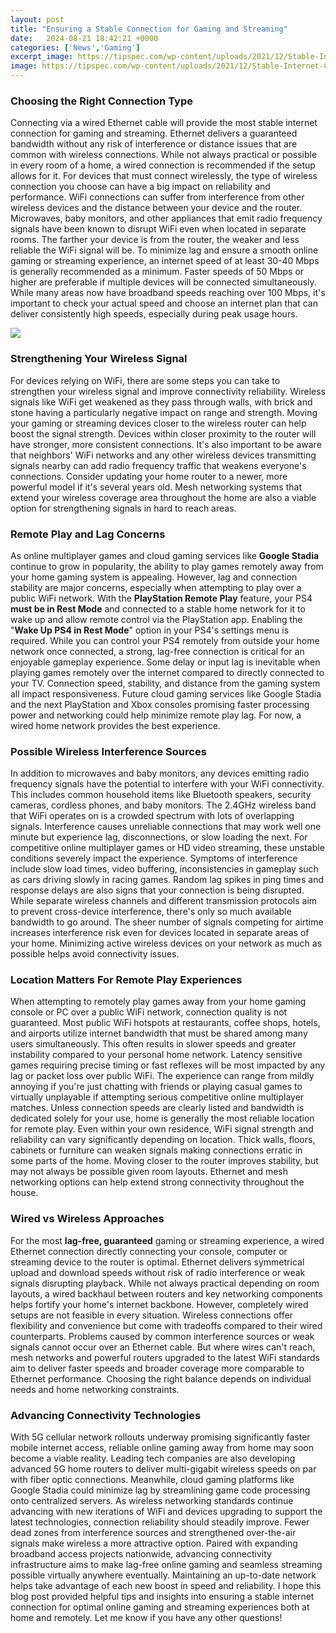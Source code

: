 ```yaml
---
layout: post
title: "Ensuring a Stable Connection for Gaming and Streaming"
date:   2024-08-21 18:42:21 +0000
categories: ['News','Gaming']
excerpt_image: https://tipspec.com/wp-content/uploads/2021/12/Stable-Internet-Connection-for-Gaming-696x447.jpg
image: https://tipspec.com/wp-content/uploads/2021/12/Stable-Internet-Connection-for-Gaming-696x447.jpg
---
```


### Choosing the Right Connection Type
Connecting via a wired Ethernet cable will provide the most stable internet connection for gaming and streaming. Ethernet delivers a guaranteed bandwidth without any risk of interference or distance issues that are common with wireless connections. While not always practical or possible in every room of a home, a wired connection is recommended if the setup allows for it. 
For devices that must connect wirelessly, the type of wireless connection you choose can have a big impact on reliability and performance. WiFi connections can suffer from interference from other wireless devices and the distance between your device and the router. Microwaves, baby monitors, and other appliances that emit radio frequency signals have been known to disrupt WiFi even when located in separate rooms. The farther your device is from the router, the weaker and less reliable the WiFi signal will be. 
To minimize lag and ensure a smooth online gaming or streaming experience, an internet speed of at least 30-40 Mbps is generally recommended as a minimum. Faster speeds of 50 Mbps or higher are preferable if multiple devices will be connected simultaneously. While many areas now have broadband speeds reaching over 100 Mbps, it's important to check your actual speed and choose an internet plan that can deliver consistently high speeds, especially during peak usage hours.

![](https://www.jetspot.in/wp-content/uploads/2021/06/jetspot-gaming-pubg.jpg)
### Strengthening Your Wireless Signal 
For devices relying on WiFi, there are some steps you can take to strengthen your wireless signal and improve connectivity reliability. Wireless signals like WiFi get weakened as they pass through walls, with brick and stone having a particularly negative impact on range and strength. Moving your gaming or streaming devices closer to the wireless router can help boost the signal strength.
Devices within closer proximity to the router will have stronger, more consistent connections. It's also important to be aware that neighbors' WiFi networks and any other wireless devices transmitting signals nearby can add radio frequency traffic that weakens everyone's connections. Consider updating your home router to a newer, more powerful model if it's several years old. Mesh networking systems that extend your wireless coverage area throughout the home are also a viable option for strengthening signals in hard to reach areas.
### Remote Play and Lag Concerns
As online multiplayer games and cloud gaming services like **Google Stadia** continue to grow in popularity, the ability to play games remotely away from your home gaming system is appealing. However, lag and connection stability are major concerns, especially when attempting to play over a public WiFi network. 
With the **PlayStation Remote Play** feature, your PS4 **must be in Rest Mode** and connected to a stable home network for it to wake up and allow remote control via the PlayStation app. Enabling the "**Wake Up PS4 in Rest Mode**" option in your PS4's settings menu is required. While you can control your PS4 remotely from outside your home network once connected, a strong, lag-free connection is critical for an enjoyable gameplay experience. 
Some delay or input lag is inevitable when playing games remotely over the internet compared to directly connected to your TV. Connection speed, stability, and distance from the gaming system all impact responsiveness. Future cloud gaming services like Google Stadia and the next PlayStation and Xbox consoles promising faster processing power and networking could help minimize remote play lag. For now, a wired home network provides the best experience.
### Possible Wireless Interference Sources  
In addition to microwaves and baby monitors, any devices emitting radio frequency signals have the potential to interfere with your WiFi connectivity. This includes common household items like Bluetooth speakers, security cameras, cordless phones, and baby monitors. The 2.4GHz wireless band that WiFi operates on is a crowded spectrum with lots of overlapping signals.
Interference causes unreliable connections that may work well one minute but experience lag, disconnections, or slow loading the next. For competitive online multiplayer games or HD video streaming, these unstable conditions severely impact the experience. Symptoms of interference include slow load times, video buffering, inconsistencies in gameplay such as cars driving slowly in racing games. Random lag spikes in ping times and response delays are also signs that your connection is being disrupted.
While separate wireless channels and different transmission protocols aim to prevent cross-device interference, there's only so much available bandwidth to go around. The sheer number of signals competing for airtime increases interference risk even for devices located in separate areas of your home. Minimizing active wireless devices on your network as much as possible helps avoid connectivity issues. 
### Location Matters For Remote Play Experiences
When attempting to remotely play games away from your home gaming console or PC over a public WiFi network, connection quality is not guaranteed. Most public WiFi hotspots at restaurants, coffee shops, hotels, and airports utilize internet bandwidth that must be shared among many users simultaneously. This often results in slower speeds and greater instability compared to your personal home network.
Latency sensitive games requiring precise timing or fast reflexes will be most impacted by any lag or packet loss over public WiFi. The experience can range from mildly annoying if you're just chatting with friends or playing casual games to virtually unplayable if attempting serious competitive online multiplayer matches. Unless connection speeds are clearly listed and bandwidth is dedicated solely for your use, home is generally the most reliable location for remote play.
Even within your own residence, WiFi signal strength and reliability can vary significantly depending on location. Thick walls, floors, cabinets or furniture can weaken signals making connections erratic in some parts of the home. Moving closer to the router improves stability, but may not always be possible given room layouts. Ethernet and mesh networking options can help extend strong connectivity throughout the house.
### Wired vs Wireless Approaches  
For the most **lag-free, guaranteed** gaming or streaming experience, a wired Ethernet connection directly connecting your console, computer or streaming device to the router is optimal. Ethernet delivers symmetrical upload and download speeds without risk of radio interference or weak signals disrupting playback. While not always practical depending on room layouts, a wired backhaul between routers and key networking components helps fortify your home's internet backbone.
However, completely wired setups are not feasible in every situation. Wireless connections offer flexibility and convenience but come with tradeoffs compared to their wired counterparts. Problems caused by common interference sources or weak signals cannot occur over an Ethernet cable. But where wires can't reach, mesh networks and powerful routers upgraded to the latest WiFi standards aim to deliver faster speeds and broader coverage more comparable to Ethernet performance. Choosing the right balance depends on individual needs and home networking constraints.
### Advancing Connectivity Technologies
With 5G cellular network rollouts underway promising significantly faster mobile internet access, reliable online gaming away from home may soon become a viable reality. Leading tech companies are also developing advanced 5G home routers to deliver multi-gigabit wireless speeds on par with fiber optic connections. Meanwhile, cloud gaming platforms like Google Stadia could minimize lag by streamlining game code processing onto centralized servers.
As wireless networking standards continue advancing with new iterations of WiFi and devices upgrading to support the latest technologies, connection reliability should steadily improve. Fewer dead zones from interference sources and strengthened over-the-air signals make wireless a more attractive option. Paired with expanding broadband access projects nationwide, advancing connectivity infrastructure aims to make lag-free online gaming and seamless streaming possible virtually anywhere eventually. Maintaining an up-to-date network helps take advantage of each new boost in speed and reliability.
I hope this blog post provided helpful tips and insights into ensuring a stable internet connection for optimal online gaming and streaming experiences both at home and remotely. Let me know if you have any other questions!